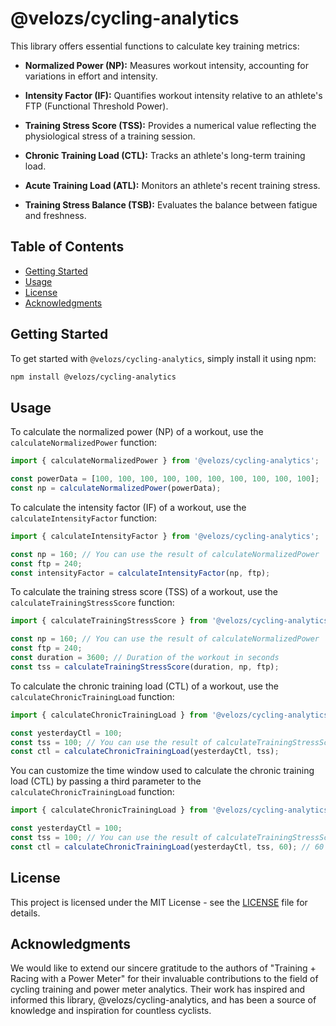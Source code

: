 # @velozs/cycling-analytics

This library offers essential functions to calculate key training metrics:

- **Normalized Power (NP):** Measures workout intensity, accounting for variations in effort and intensity.

- **Intensity Factor (IF):** Quantifies workout intensity relative to an athlete's FTP (Functional Threshold Power).

- **Training Stress Score (TSS):** Provides a numerical value reflecting the physiological stress of a training session.

- **Chronic Training Load (CTL):** Tracks an athlete's long-term training load.

- **Acute Training Load (ATL):** Monitors an athlete's recent training stress.

- **Training Stress Balance (TSB):** Evaluates the balance between fatigue and freshness.

## Table of Contents

- [Getting Started](#getting-started)
- [Usage](#usage)
- [License](#license)
- [Acknowledgments](#acknowledgments)

## Getting Started

To get started with `@velozs/cycling-analytics`, simply install it using npm:

```sh
npm install @velozs/cycling-analytics
```

## Usage

To calculate the normalized power (NP) of a workout, use the `calculateNormalizedPower` function:

```js
import { calculateNormalizedPower } from '@velozs/cycling-analytics';

const powerData = [100, 100, 100, 100, 100, 100, 100, 100, 100, 100];
const np = calculateNormalizedPower(powerData);
```

To calculate the intensity factor (IF) of a workout, use the `calculateIntensityFactor` function:

```js
import { calculateIntensityFactor } from '@velozs/cycling-analytics';

const np = 160; // You can use the result of calculateNormalizedPower
const ftp = 240;
const intensityFactor = calculateIntensityFactor(np, ftp);
```

To calculate the training stress score (TSS) of a workout, use the `calculateTrainingStressScore` function:

```js
import { calculateTrainingStressScore } from '@velozs/cycling-analytics';

const np = 160; // You can use the result of calculateNormalizedPower
const ftp = 240;
const duration = 3600; // Duration of the workout in seconds
const tss = calculateTrainingStressScore(duration, np, ftp);
```

To calculate the chronic training load (CTL) of a workout, use the `calculateChronicTrainingLoad` function:

```js
import { calculateChronicTrainingLoad } from '@velozs/cycling-analytics';

const yesterdayCtl = 100;
const tss = 100; // You can use the result of calculateTrainingStressScore
const ctl = calculateChronicTrainingLoad(yesterdayCtl, tss);
```

You can customize the time window used to calculate the chronic training load (CTL) by passing a third parameter to the `calculateChronicTrainingLoad` function:

```js
import { calculateChronicTrainingLoad } from '@velozs/cycling-analytics';

const yesterdayCtl = 100;
const tss = 100; // You can use the result of calculateTrainingStressScore
const ctl = calculateChronicTrainingLoad(yesterdayCtl, tss, 60); // 60 days
```

## License

This project is licensed under the MIT License - see the [LICENSE](LICENSE) file for details.

## Acknowledgments

We would like to extend our sincere gratitude to the authors of "Training + Racing with a Power Meter" for their invaluable contributions to the field of cycling training and power meter analytics. Their work has inspired and informed this library, @velozs/cycling-analytics, and has been a source of knowledge and inspiration for countless cyclists.
